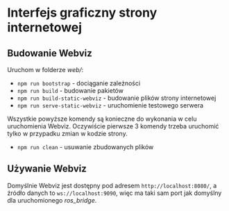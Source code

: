 # Interfejs graficzny strony internetowej

## Budowanie Webviz
Uruchom w folderze *web/*:
* `npm run bootstrap` - dociąganie zależności
* `npm run build` - budowanie pakietów
* `npm run build-static-webviz` - budowanie plików strony internetowej
* `npm run serve-static-webviz` - uruchomienie testowego serwera

Wszystkie powyższe komendy są konieczne do wykonania w celu uruchomienia Webviz. Oczywiście pierwsze 3 komendy trzeba uruchomić tylko w przypadku zmian w kodzie strony.
* `npm run clean` - usuwanie zbudowanych plików

## Używanie Webviz
Domyślnie Webviz jest dostępny pod adresem `http://localhost:8080/`, a źródło danych to `ws://localhost:9090`, więc ma taki sam port jak domyślny dla uruchomionego *ros_bridge*.